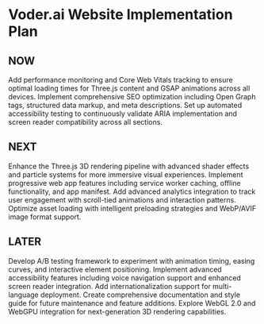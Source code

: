 # Voder.ai Website Implementation Plan

## NOW

Add performance monitoring and Core Web Vitals tracking to ensure optimal loading times for Three.js content and GSAP animations across all devices. Implement comprehensive SEO optimization including Open Graph tags, structured data markup, and meta descriptions. Set up automated accessibility testing to continuously validate ARIA implementation and screen reader compatibility across all sections.

## NEXT

Enhance the Three.js 3D rendering pipeline with advanced shader effects and particle systems for more immersive visual experiences. Implement progressive web app features including service worker caching, offline functionality, and app manifest. Add advanced analytics integration to track user engagement with scroll-tied animations and interaction patterns. Optimize asset loading with intelligent preloading strategies and WebP/AVIF image format support.

## LATER

Develop A/B testing framework to experiment with animation timing, easing curves, and interactive element positioning. Implement advanced accessibility features including voice navigation support and enhanced screen reader integration. Add internationalization support for multi-language deployment. Create comprehensive documentation and style guide for future maintenance and feature additions. Explore WebGL 2.0 and WebGPU integration for next-generation 3D rendering capabilities.
